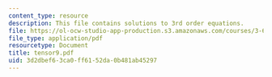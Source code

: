 ```yaml
---
content_type: resource
description: This file contains solutions to 3rd order equations.
file: https://ol-ocw-studio-app-production.s3.amazonaws.com/courses/3-60-symmetry-structure-and-tensor-properties-of-materials-fall-2005/3d2dbef63ca0ff6152da0b481ab45297_tensor9.pdf
file_type: application/pdf
resourcetype: Document
title: tensor9.pdf
uid: 3d2dbef6-3ca0-ff61-52da-0b481ab45297
---
```

